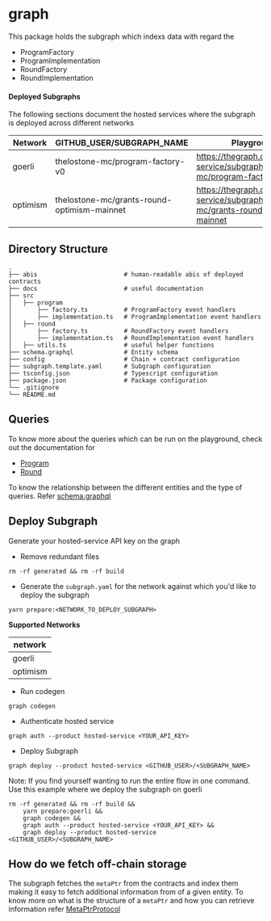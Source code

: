 # graph

This package holds the subgraph which indexs data with regard the
- ProgramFactory
- ProgramImplementation
- RoundFactory
- RoundImplementation


#### Deployed Subgraphs

The following sections document the hosted services where the subgraph is deployed across different networks

| Network        | GITHUB_USER/SUBGRAPH_NAME                    | Playground                                                                                | Query                                                                                 |
|----------------|----------------------------------------------|-------------------------------------------------------------------------------------------|---------------------------------------------------------------------------------------|
| goerli         | thelostone-mc/program-factory-v0             | https://thegraph.com/hosted-service/subgraph/thelostone-mc/program-factory-v0             | https://api.thegraph.com/subgraphs/name/thelostone-mc/program-factory-v0              |
| optimism       | thelostone-mc/grants-round-optimism-mainnet  | https://thegraph.com/hosted-service/subgraph/thelostone-mc/grants-round-optimism-mainnet  | https://api.thegraph.com/subgraphs/name/thelostone-mc/grants-round-optimism-mainnet   |

## Directory Structure

```
.
├── abis                        # human-readable abis of deployed contracts
├── docs                        # useful documentation
├── src
│   ├── program
│       ├── factory.ts          # ProgramFactory event handlers
│       ├── implementation.ts   # ProgramImplementation event handlers
│   ├── round
│       ├── factory.ts          # RoundFactory event handlers
│       ├── implementation.ts   # RoundImplementation event handlers
│   ├── utils.ts                # useful helper functions
├── schema.graphql              # Entity schema
├── config                      # Chain + contract configuration
├── subgraph.template.yaml      # Subgraph configuration
├── tsconfig.json               # Typescript configuration
├── package.json                # Package configuration
└── .gitignore
└── README.md
```

## Queries

To know more about the queries which can be run on the playground, check out the documentation for
- [Program](/docs/Program.md)
- [Round](/docs/Round.md)

To know the relationship between the different entities and the type of queries. Refer [schema.graphql](./schema.graphql)


## Deploy Subgraph
Generate your hosted-service API key on the graph

- Remove redundant files
```shell
rm -rf generated && rm -rf build
```

- Generate the `subgraph.yaml` for the network against which you'd like to deploy the subgraph

```shell
yarn prepare:<NETWORK_TO_DEPLOY_SUBGRAPH>
```

**Supported Networks**

| network        |
|----------------|
| goerli         |
| optimism       |


- Run codegen
```shell
graph codegen
```

- Authenticate hosted service
```shell
graph auth --product hosted-service <YOUR_API_KEY>
```

- Deploy Subgraph
```shell
graph deploy --product hosted-service <GITHUB_USER>/<SUBGRAPH_NAME>
```


Note: If you find yourself wanting to run the entire flow in one command.
Use this example where we deploy the subgraph on goerli

```shell
rm -rf generated && rm -rf build &&
    yarn prepare:goerli &&
    graph codegen &&
    graph auth --product hosted-service <YOUR_API_KEY> &&
    graph deploy --product hosted-service <GITHUB_USER>/<SUBGRAPH_NAME>
```


## How do we fetch off-chain storage

The subgraph fetches the `metaPtr` from the contracts and index them making it easy to fetch additional information from of a given entity. To know more on what is the structure of a `metaPtr` and how you can retrieve information refer [MetaPtrProtocol](../contracts/docs/MetaPtrProtocol.md)